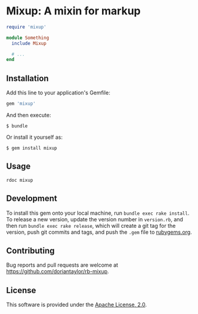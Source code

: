 # Mixup: A mixin for markup

```ruby
require 'mixup'

module Something
  include Mixup

  # ...
end
```

## Installation

Add this line to your application's Gemfile:

```ruby
gem 'mixup'
```

And then execute:

    $ bundle

Or install it yourself as:

    $ gem install mixup

## Usage

`rdoc mixup`

## Development

To install this gem onto your local machine, run `bundle exec rake
install`. To release a new version, update the version number in
`version.rb`, and then run `bundle exec rake release`, which will
create a git tag for the version, push git commits and tags, and push
the `.gem` file to [rubygems.org](https://rubygems.org).

## Contributing

Bug reports and pull requests are welcome at
https://github.com/doriantaylor/rb-mixup.

## License

This software is provided under
the [Apache License, 2.0](https://www.apache.org/licenses/LICENSE-2.0).

